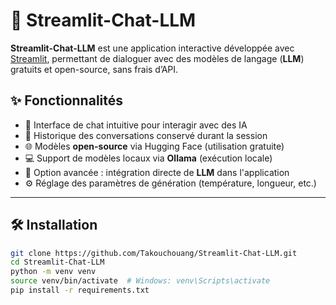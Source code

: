 # 🤖 Streamlit-Chat-LLM

**Streamlit-Chat-LLM** est une application interactive développée avec [Streamlit](https://streamlit.io), permettant de dialoguer avec des modèles de langage (**LLM**) gratuits et open-source, sans frais d’API.

## ✨ Fonctionnalités

- 💬 Interface de chat intuitive pour interagir avec des IA
- 🔄 Historique des conversations conservé durant la session
- 🌐 Modèles **open-source** via Hugging Face (utilisation gratuite)
- 💻 Support de modèles locaux via **Ollama** (exécution locale)
- 🧠 Option avancée : intégration directe de **LLM** dans l'application
- ⚙️ Réglage des paramètres de génération (température, longueur, etc.)

---

## 🛠️ Installation

```bash
git clone https://github.com/Takouchouang/Streamlit-Chat-LLM.git
cd Streamlit-Chat-LLM
python -m venv venv
source venv/bin/activate  # Windows: venv\Scripts\activate
pip install -r requirements.txt

